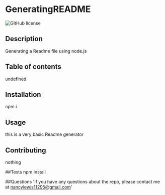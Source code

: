 # GeneratingREADME
  ![GitHub license](https://img.shields.io/badge/license-${license}-blue.svg)

  ## Description
  Generating a Readme file using node.js

  ## Table of contents
  undefined

  ## Installation
  npm i

  ## Usage
  this is a very basic Readme generator

  ## Contributing
  nothing

  ##Tests
  npm install

  ##Questions
  'If you have any questions about the repo, please contact me at nancylewis11295@gmail.com'
